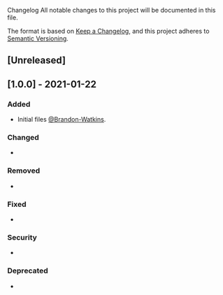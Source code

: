 Changelog
All notable changes to this project will be documented in this file.

The format is based on [Keep a Changelog](https://keepachangelog.com/en/1.0.0/),
and this project adheres to [Semantic Versioning](https://semver.org/spec/v2.0.0.html).

## [Unreleased]

## [1.0.0] - 2021-01-22
### Added
- Initial files [@Brandon-Watkins](https://github.com/Brandon-Watkins).

### Changed
-

### Removed
-

### Fixed
-

### Security
-

### Deprecated
-

